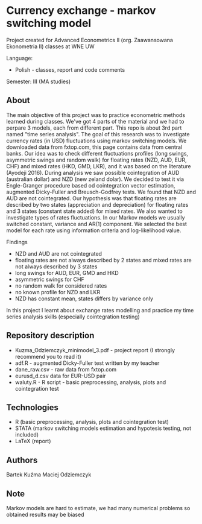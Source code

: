 # Currency exchange - markov switching model
Project created for Advanced Econometrics II (org. Zaawansowana Ekonometria II) classes at WNE UW

Language:
 - Polish - classes, report and code comments

Semester: III (MA studies)

## About
The main objective of this project was to practice econometric methods learned during classes. We've got 4 parts of the material and we had to perpare 3 models, each from different part. This repo is about 3rd part named "time series analysis". The goal of this research was to investigate currency rates (in USD) fluctuations using markov switching models. We downloaded data from fxtop.com, this page contains data from central banks. Our idea was to check different fluctuations profiles (long swings, asymmetric swings and random walk) for floating rates (NZD, AUD, EUR, CHF) and mixed rates (HKD, GMD, LKR), and it was based on the literature (Ayodeji 2016). During analysis we saw possible cointegration of AUD (australian dollar) and NZD (new zeland dolar). We decided to test it via Engle-Granger procedure based od cointegration vector estimation, augmented Dicky-Fuller and Breusch-Godfrey tests. We found that NZD and AUD are not cointegrated. 
Our hypothesis was that floating rates are described by two states (appreciation and depreciation) for floating rates and 3 states (constant state added) for mixed rates. We also wanted to investigate types of rates fluctuations. In our Markov models we usually switched constant, variance and AR(1) component. We selected the best model for each rate using information criteria and log-likelihood value.

Findings
 - NZD and AUD are not cointegrated
 - floating rates are not always described by 2 states and mixed rates are not always described by 3 states
 - long swings for AUD, EUR, GMD and HKD
 - asymmetric swings for CHF
 - no random walk for considered rates
 - no known profile for NZD and LKR
 - NZD has constant mean, states differs by variance only

In this project I learnt about exchange rates modelling and practice my time series analysis skills (especially cointegration testing)

## Repository description
 - Kuzma_Odziemczyk_minimodel_3.pdf - project report (I strongly recommend you to read it)
 - adf.R - augmented Dicky-Fuller test written by my teacher
 - dane_raw.csv - raw data from fxtop.com
 - eurusd_d.csv data for EUR-USD pair
 - waluty.R - R script - basic preprocessing, analysis, plots and cointegration test
 
## Technologies
 - R (basic preprocessing, analysis, plots and cointegration test)
 - STATA (markov switching models estimation and hypotesis testing, not included)
 - LaTeX (report)
 
 ## Authors
 Bartek Kuźma
 Maciej Odziemczyk
 
 ## Note
 Markov models are hard to estimate, we had many numerical problems so obtained results may be biased


